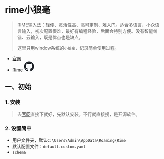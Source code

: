 # rime小狼毫

> RIME输入法：轻便、灵活性高、高可定制、难入门。适合多语言、小众语言输入，初次配置很难，最好有编程经验，后面会特别方便。没有智能纠错、云输入，既是优点也是缺点。
>
> 这里只用window系统的`小狼毫`，记录简单使用过程。

- [官网](https://rime.im/)
- [Rime ![icon-github.png](img/icon-github.png)](https://github.com/rime/)

## 一、初始

### 1. 安装

> 去[官网](https://rime.im/)直接下就好，先默认安装。不行就直接搜，是开源软件。

### 2. 设置简中

- 用户文件夹，默认`C:\Users\Admin\AppData\Roaming\Rime`
- 默认配置文件：`default.custom.yaml`
- `schema`


